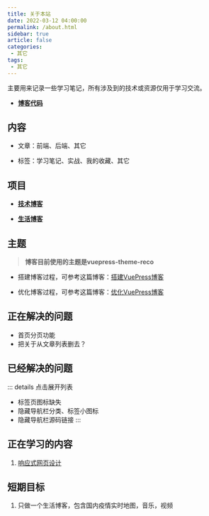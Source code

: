 ```yaml
---
title: 关于本站
date: 2022-03-12 04:00:00
permalink: /about.html
sidebar: true
article: false
categories:
 - 其它
tags:
 - 其它
---
```


主要用来记录一些学习笔记，所有涉及到的技术或资源仅用于学习交流。

<!-- more -->

- [**博客代码**](https://github.com/linshanzeng/linshanzeng.github.io)

## 内容

- 文章：前端、后端、其它

- 标签：学习笔记、实战、我的收藏、其它

## 项目

- [**技术博客**](/)

- [**生活博客**](https://linshanzeng.github.io/life)

## 主题

> **博客目前使用的主题是vuepress-theme-reco**

- 搭建博客过程，可参考这篇博客：[搭建VuePress博客](https://linshanzeng.github.io/views/frontend/hello-blog)

- 优化博客过程，可参考这篇博客：[优化VuePress博客](https://linshanzeng.github.io/views/frontend/hello-blog)

## 正在解决的问题

- 首页分页功能
- 把关于从文章列表删去？

## 已经解决的问题

::: details 点击展开列表

- 标签页图标缺失
- 隐藏导航栏分类、标签小图标
- 隐藏导航栏源码链接
:::

## 正在学习的内容

1. [响应式网页设计](https://chinese.freecodecamp.org/learn/responsive-web-design/)

## 短期目标

1. 只做一个生活博客，包含国内疫情实时地图，音乐，视频
